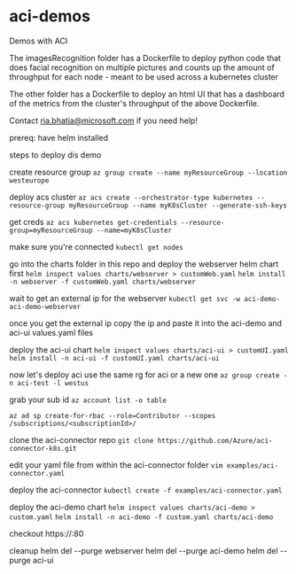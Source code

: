 # aci-demos
Demos with ACI


The imagesRecognition folder has a Dockerfile to deploy python code that does facial recognition on multiple pictures and counts up the amount of throughput for each node - meant to be used across a kubernetes cluster

The other folder has a Dockerfile to deploy an html UI that has a dashboard of the metrics from the cluster's throughput of the above Dockerfile.

Contact ria.bhatia@microsoft.com if you need help!

prereq: have helm installed

steps to deploy dis demo

create resource group
`az group create --name myResourceGroup --location westeurope`

deploy acs cluster
`az acs create --orchestrator-type kubernetes --resource-group myResourceGroup --name myK8sCluster --generate-ssh-keys`

get creds
`az acs kubernetes get-credentials --resource-group=myResourceGroup --name=myK8sCluster`

make sure you're connected
`kubectl get nodes`

go into the charts folder in this repo and deploy the webserver helm chart first
`helm inspect values charts/webserver > customWeb.yaml`
`helm install -n webserver -f customWeb.yaml charts/webserver`

wait to get an external ip for the webserver
`kubectl get svc -w aci-demo-aci-demo-webserver`

once you get the external ip copy the ip and paste it into the aci-demo and aci-ui values.yaml files
<webserver ip>

deploy the aci-ui chart
`helm inspect values charts/aci-ui > customUI.yaml`
`helm install -n aci-ui -f customUI.yaml charts/aci-ui`

now let's deploy aci
use the same rg for aci or a new one
`az group create -n aci-test -l westus`

grab your sub id
`az account list -o table`

`az ad sp create-for-rbac --role=Contributor --scopes /subscriptions/<subscriptionId>/`

clone the aci-connector repo
`git clone https://github.com/Azure/aci-connector-k8s.git`

edit your yaml file from within the aci-connector folder
`vim examples/aci-connector.yaml`

deploy the aci-connector
`kubectl create -f examples/aci-connector.yaml`

deploy the aci-demo chart
`helm inspect values charts/aci-demo > custom.yaml`
`helm install -n aci-demo -f custom.yaml charts/aci-demo`

checkout https://<aci-ui externalIP>:80

cleanup
helm del --purge webserver
helm del --purge aci-demo
helm del --purge aci-ui
